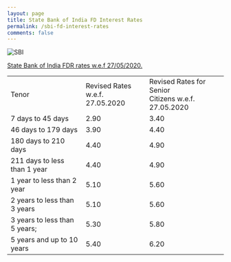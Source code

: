 ```yaml
---
layout: page
title: State Bank of India FD Interest Rates
permalink: /sbi-fd-interest-rates
comments: false
---
```


  
<img src="https://www.sbi.co.in/o/SBI-Theme/images/custom/logo.png" alt="SBI">


<u>State Bank of India FDR rates w.e.f 27/05/2020.</u>

<div>
<table class="flat-table">
<tbody>
<tr>
<td colspan="2">Tenor</td>
<td colspan="2">Revised Rates w.e.f. <br/>27.05.2020</td>
<td colspan="2">Revised Rates for Senior <br/>Citizens w.e.f. 27.05.2020</td>
</tr>
<tr>
<td colspan="2">7 days to 45 days</td>
<td colspan="2">2.90</td>
<td colspan="2">3.40</td>
</tr>
<tr>
<td colspan="2">46 days to 179 days</td>
<td colspan="2">3.90</td>
<td colspan="2">4.40</td>
</tr>
<tr>
<td colspan="2">180 days to 210 days</td>
<td colspan="2">4.40</td>
<td colspan="2">4.90</td>
</tr>
<tr>
<td colspan="2">211 days to less than 1 year</td>
<td colspan="2">4.40</td>
<td colspan="2">4.90</td>
</tr>
<tr>
<td colspan="2">1 year to less than 2 year</td>
<td colspan="2">5.10</td>
<td colspan="2">5.60</td>
</tr>
<tr>
<td colspan="2">2 years to less than 3 years</td>
<td colspan="2">5.10</td>
<td colspan="2">5.60</td>
</tr>
<tr>
<td colspan="2">3 years to less than 5 years;</td>
<td colspan="2">5.30</td>
<td colspan="2">5.80</td>
</tr>
<tr>
<td colspan="2">5 years and up to 10 years</td>
<td colspan="2">5.40</td>
<td colspan="2">6.20</td>
</tr>
</tbody>
</table>
</div>
